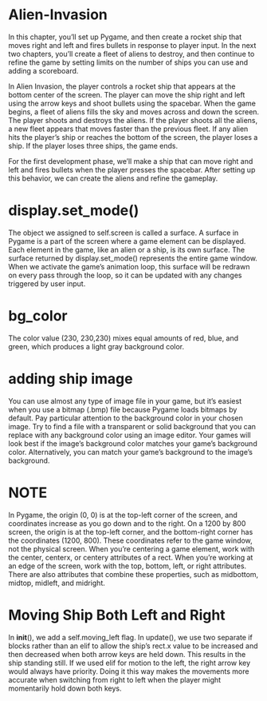# Alien-Invasion

In this chapter, you’ll set up Pygame, and then create a rocket ship that moves right and left and fires bullets in response to player input. In the next two chapters, you’ll create a fleet of aliens to destroy, and then continue to refine the game by setting limits on the number of ships you can use and adding a scoreboard.

In Alien Invasion, the player controls a rocket ship that appears at the bottom center of the screen. The player can move the ship right and left using the arrow keys and shoot bullets using the spacebar. When the game begins, a fleet of aliens fills the sky and moves across and down the screen. The player shoots and destroys the aliens. If the player shoots all the aliens, a new fleet appears that moves faster than the previous fleet. If any alien hits the player’s ship or reaches the bottom of the screen, the player loses a ship. If the player loses three ships, the game ends.

For the first development phase, we’ll make a ship that can move right and left and fires bullets when the player presses the spacebar. After setting up this behavior, we can create the aliens and refine the gameplay.

# display.set_mode()

The object we assigned to self.screen is called a surface. A surface in Pygame is a part of the screen where a game element can be displayed. Each element in the game, like an alien or a ship, is its own surface. The surface returned by display.set_mode() represents the entire game window. When we activate the game’s animation loop, this surface will be redrawn on every pass through the loop, so it can be updated with any changes triggered by user input.

# bg_color

The color value (230, 230,230) mixes equal amounts of red, blue, and green, which produces a light gray background color.

# adding ship image

You can use almost any type of image file in your game, but it’s easiest when you use a bitmap (.bmp) file because Pygame loads bitmaps by default. Pay particular attention to the background color in your chosen image. Try to find a file with a transparent or solid background that you can replace with any background color using an image editor. Your games will look best if the image’s background color matches your game’s background color. Alternatively, you can match your game’s background to the image’s background.

# NOTE

In Pygame, the origin (0, 0) is at the top-left corner of the screen, and coordinates increase as you go down and to the right. On a 1200 by 800 screen, the origin is at the top-left corner, and the bottom-right corner has the coordinates (1200, 800). These coordinates refer to the game window, not the physical screen. When you’re centering a game element, work with the center, centerx, or centery attributes of a rect. When you’re working at an edge of the screen, work with the top, bottom, left, or right attributes. There are also attributes that combine these properties, such as midbottom, midtop, midleft, and midright.

# Moving Ship Both Left and Right

In __init__(), we add a self.moving_left flag. In update(), we use two separate if blocks rather than an elif to allow the ship’s rect.x value to be increased and then decreased when both arrow keys are held down. This results in the ship standing still. If we used elif for motion to the left, the right arrow key would always have priority. Doing it this way makes the movements more accurate when switching from right to left when the player might momentarily hold down both keys.